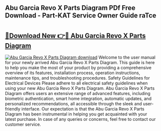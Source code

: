 ## Abu Garcia Revo X Parts Diagram PDf Free Download - Part-KAT Service Owner Guide raTce

# <h2><a href="http://dfr2e7.blite.top/?on=Abu+Garcia+Revo+X+Parts+Diagram">🔗Download New 👉🔴 Abu Garcia Revo X Parts Diagram</a></h2>

[![Abu Garcia Revo X Parts Diagram download](https://i.imgur.com/lujVjoI.png)](http://dfr2e7.blite.top/?on=Abu+Garcia+Revo+X+Parts+Diagram)
Welcome to the user manual for your newly arrived Abu Garcia Revo X Parts Diagram. This guide is here to help you make the most of your product by providing a comprehensive overview of its features, installation process, operation instructions, maintenance tips, and troubleshooting procedures. Safety Guidelines for Electrical Devices Please adhere to all electrical safety guidelines when using your new Abu Garcia Revo X Parts Diagram. Abu Garcia Revo X Parts Diagram offers users an extensive range of advanced features, including biometric authentication, smart home integration, automatic updates, and personalized recommendations, all accessible through the sleek and user-friendly interface. Our expectation is that the Abu Garcia Revo X Parts Diagram has been instrumental in helping you get acquainted with your latest purchase. In case of any queries or concerns, feel free to contact our customer service.

